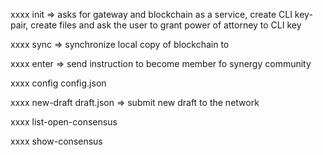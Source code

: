 xxxx init   => asks for gateway and blockchain as a service, create CLI key-pair, 
            create files and ask the user to grant power of attorney to CLI key

xxxx sync   => synchronize local copy of blockchain to 

xxxx enter  => send instruction to become member fo synergy community

xxxx config config.json

xxxx new-draft draft.json => submit new draft to the network

xxxx list-open-consensus

xxxx show-consensus
